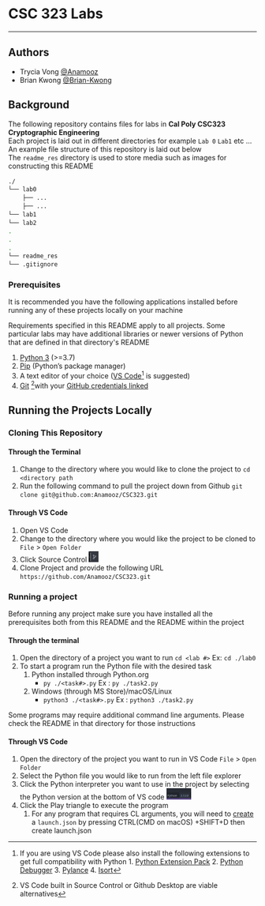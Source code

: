 # CSC 323 Labs

---

## Authors
 - Trycia Vong [@Anamooz](https://github.com/Anamooz)
 - Brian Kwong [@Brian-Kwong](https://github.com/Brian-Kwong)

## Background

The following repository contains files for labs in **Cal Poly CSC323 Cryptographic Engineering**   
Each project is laid out in different directories for example `Lab 0` `Lab1` etc …  
An example file structure of this repository is laid out below  
The `readme_res` directory is used to store media such as images for constructing this README

```bash
./
└── lab0
    ├── ...
    ├── ...
└── lab1
└── lab2
.
.
.
└── readme_res
└── .gitignore
```

### Prerequisites

It is recommended you have the following applications installed before running any of these projects locally on your machine

Requirements specified in this README apply to all projects. Some particular labs may have additional libraries or newer versions of Python that are defined in that directory's README

1. [Python 3](https://www.python.org/downloads/) (\>=3.7)  
2. [Pip](https://pip.pypa.io/en/stable/installation/) (Python’s package manager)  
3. A text editor of your choice ([VS Code](https://code.visualstudio.com/download)[^1] is suggested)  
4. [Git](https://git-scm.com/downloads) [^2]with your [GitHub credentials linked](https://docs.github.com/en/authentication/connecting-to-github-with-ssh) 

## Running the Projects Locally 

### Cloning This Repository 

#### Through the Terminal

1. Change to the directory where you would like to clone the project to `cd <directory path`   
2. Run the following command to pull the project down from Github `git clone git@github.com:Anamooz/CSC323.git`

#### Through VS Code

1. Open VS Code   
2. Change to the directory where you would like the project to be cloned to `File` \> `Open Folder`  
3. Click Source Control  <img src="./readme_res/source_control.png" width="20"/>
4. Clone Project and provide the following URL `https://github.com/Anamooz/CSC323.git`

### Running a project 

Before running any project make sure you have installed all the prerequisites both from this README and the README within the project 

#### Through the terminal

1. Open the directory of a project you want to run `cd <lab #>` Ex: `cd ./lab0`  
2. To start a program run the Python file with the desired task  
   1. Python installed through Python.org  
      - `py ./<task#>.py` Ex : `py ./task2.py`   
   2. Windows (through MS Store)/macOS/Linux  
      - `python3 ./<task#>.py` Ex : `python3 ./task2.py` 

Some programs may require additional command line arguments.  Please check the README in that directory for those instructions   


#### Through VS Code

1. Open the directory of the project you want to run in VS Code `File` \> `Open Folder`  
2. Select the Python file you would like to run from the left file explorer  
3. Click the Python interpreter you want to use in the project by selecting the Python version at the bottom of VS code  <img src="./readme_res/python_version_vscode.png" width=50/> 
4. Click the Play triangle to execute the program  
   1. For any program that requires CL arguments, you will need to [create](https://code.visualstudio.com/docs/python/debugging) a `launch.json` by pressing CTRL(CMD on macOS) \+SHIFT+D then create launch.json

[^1]:  If you are using VS Code please also install the following extensions to get full compatibility with Python 1\. [Python Extension Pack](https://marketplace.visualstudio.com/items?itemName=donjayamanne.python-extension-pack) 2\. [Python Debugger](https://marketplace.visualstudio.com/items?itemName=ms-python.debugpy) 3\. [Pylance](https://marketplace.visualstudio.com/items?itemName=ms-python.vscode-pylance) 4\. [Isort](https://marketplace.visualstudio.com/items?itemName=ms-python.isort)

[^2]:  VS Code built in Source Control or Github Desktop are viable alternatives 